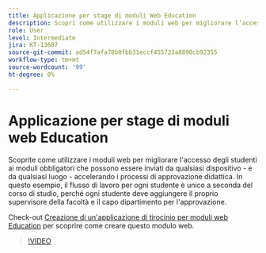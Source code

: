 ```yaml
---
title: Applicazione per stage di moduli Web Education
description: Scopri come utilizzare i moduli web per migliorare l’accesso degli studenti ai moduli richiesti
role: User
level: Intermediate
jira: KT-13607
source-git-commit: ad54f7afa78b0fbb31eccf455723a8890cb92355
workflow-type: tm+mt
source-wordcount: '99'
ht-degree: 0%

---
```


# Applicazione per stage di moduli web Education

Scoprite come utilizzare i moduli web per migliorare l&#39;accesso degli studenti ai moduli obbligatori che possono essere inviati da qualsiasi dispositivo - e da qualsiasi luogo - accelerando i processi di approvazione didattica. In questo esempio, il flusso di lavoro per ogni studente è unico a seconda del corso di studio, perché ogni studente deve aggiungere il proprio supervisore della facoltà e il capo dipartimento per l&#39;approvazione.

Check-out [Creazione di un&#39;applicazione di tirocinio per moduli web Education](usecase-edu-intern-create.md) per scoprire come creare questo modulo web.

>[!VIDEO](https://video.tv.adobe.com/v/3421773?quality=12&learn=on&hidetitle=true)
